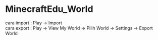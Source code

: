 # MinecraftEdu_World

cara import : Play -> Import
</br>
cara export : Play -> View My World -> Pilih World -> Settings -> Export World
